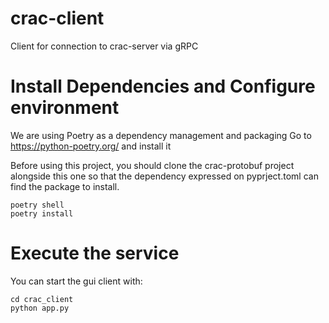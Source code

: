 # crac-client
Client for connection to crac-server via gRPC

# Install Dependencies and Configure environment

We are using Poetry as a dependency management and packaging
Go to https://python-poetry.org/ and install it

Before using this project, you should clone the crac-protobuf project 
alongside this one so that the dependency expressed on pyprject.toml 
can find the package to install.

```
poetry shell
poetry install
```

# Execute the service

You can start the gui client with:

```
cd crac_client
python app.py
```
